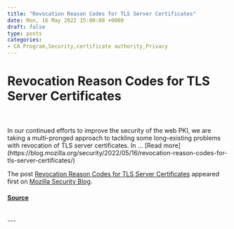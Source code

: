 ```yaml
---
title: "Revocation Reason Codes for TLS Server Certificates"
date: Mon, 16 May 2022 15:00:08 +0000
draft: false
type: posts
categories: 
- CA Program,Security,certificate authority,Privacy
---
```

# Revocation Reason Codes for TLS Server Certificates

<br/>

<br/>
In our continued efforts to improve the security of the web PKI, we are taking a multi-pronged approach to tackling some long-existing problems with revocation of TLS server certificates. In … [Read more](https://blog.mozilla.org/security/2022/05/16/revocation-reason-codes-for-tls-server-certificates/)

The post [Revocation Reason Codes for TLS Server Certificates](https://blog.mozilla.org/security/2022/05/16/revocation-reason-codes-for-tls-server-certificates/) appeared first on [Mozilla Security Blog](https://blog.mozilla.org/security).

#### [Source](https://blog.mozilla.org/security/2022/05/16/revocation-reason-codes-for-tls-server-certificates/)

<br/>
---
